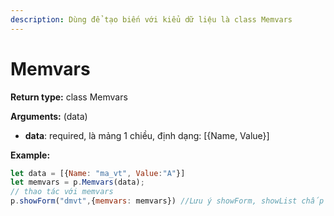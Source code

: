 ```yaml
---
description: Dùng để tạo biến với kiểu dữ liệu là class Memvars
---
```


# Memvars

**Return type:** class Memvars

**Arguments:** (data)

* **data**: required, là mảng 1 chiều, định dạng: \[{Name, Value}]

**Example:**

```javascript
let data = [{Name: "ma_vt", Value:"A"}]
let memvars = p.Memvars(data);
// thao tác với memvars
p.showForm("dmvt",{memvars: memvars}) //Lưu ý showForm, showList chấp nhận memvars với kiểu dữ liệu là class memvars hoặc đơn giản là json
```
